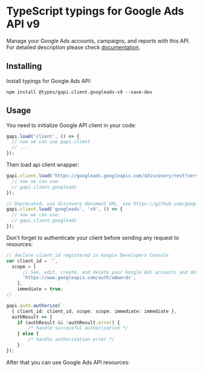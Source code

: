 # TypeScript typings for Google Ads API v9

Manage your Google Ads accounts, campaigns, and reports with this API.
For detailed description please check [documentation](https://developers.google.com/google-ads/api/).

## Installing

Install typings for Google Ads API:

```
npm install @types/gapi.client.googleads-v9 --save-dev
```

## Usage

You need to initialize Google API client in your code:

```typescript
gapi.load('client', () => {
  // now we can use gapi.client
  // ...
});
```

Then load api client wrapper:

```typescript
gapi.client.load('https://googleads.googleapis.com/$discovery/rest?version=v9', () => {
  // now we can use:
  // gapi.client.googleads
});
```

```typescript
// Deprecated, use discovery document URL, see https://github.com/google/google-api-javascript-client/blob/master/docs/reference.md#----gapiclientloadname----version----callback--
gapi.client.load('googleads', 'v9', () => {
  // now we can use:
  // gapi.client.googleads
});
```

Don't forget to authenticate your client before sending any request to resources:

```typescript
// declare client_id registered in Google Developers Console
var client_id = '',
  scope = [
      // See, edit, create, and delete your Google Ads accounts and data.
      'https://www.googleapis.com/auth/adwords',
    ],
    immediate = true;
// ...

gapi.auth.authorize(
  { client_id: client_id, scope: scope, immediate: immediate },
  authResult => {
    if (authResult && !authResult.error) {
        /* handle successful authorization */
    } else {
        /* handle authorization error */
    }
});
```

After that you can use Google Ads API resources: <!-- TODO: make this work for multiple namespaces -->

```typescript
```
